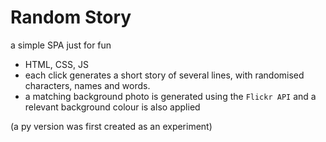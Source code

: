 # Random Story

a simple SPA just for fun

-   HTML, CSS, JS
-   each click generates a short story of several lines, with randomised characters, names and words.
-   a matching background photo is generated using the `Flickr API` and a relevant background colour is also applied

(a py version was first created as an experiment)

